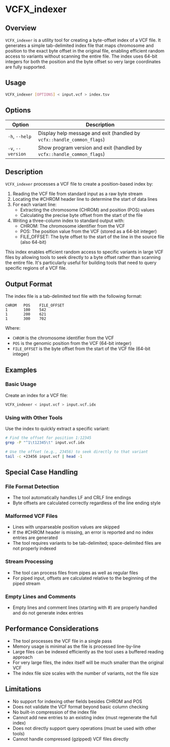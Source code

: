 # VCFX_indexer

## Overview
`VCFX_indexer` is a utility tool for creating a byte-offset index of a VCF file. It generates a simple tab-delimited index file that maps chromosome and position to the exact byte offset in the original file, enabling efficient random access to variants without scanning the entire file. The index uses 64-bit integers for both the position and the byte offset so very large coordinates are fully supported.

## Usage

```bash
VCFX_indexer [OPTIONS] < input.vcf > index.tsv
```

## Options

| Option | Description |
|--------|-------------|
| `-h`, `--help` | Display help message and exit (handled by `vcfx::handle_common_flags`) |
| `-v`, `--version` | Show program version and exit (handled by `vcfx::handle_common_flags`) |

## Description

`VCFX_indexer` processes a VCF file to create a position-based index by:

1. Reading the VCF file from standard input as a raw byte stream
2. Locating the #CHROM header line to determine the start of data lines
3. For each variant line:
   - Extracting the chromosome (CHROM) and position (POS) values
   - Calculating the precise byte offset from the start of the file
4. Writing a three-column index to standard output with:
    - CHROM: The chromosome identifier from the VCF
    - POS: The position value from the VCF (stored as a 64-bit integer)
    - FILE_OFFSET: The byte offset to the start of the line in the source file (also 64-bit)

This index enables efficient random access to specific variants in large VCF files by allowing tools to seek directly to a byte offset rather than scanning the entire file. It's particularly useful for building tools that need to query specific regions of a VCF file.

## Output Format
The index file is a tab-delimited text file with the following format:

```
CHROM   POS    FILE_OFFSET
1       100    542
1       200    621
1       300    702
```

Where:

- `CHROM` is the chromosome identifier from the VCF
- `POS` is the genomic position from the VCF (64-bit integer)
- `FILE_OFFSET` is the byte offset from the start of the VCF file (64-bit integer)

## Examples

### Basic Usage

Create an index for a VCF file:
```bash
VCFX_indexer < input.vcf > input.vcf.idx
```

### Using with Other Tools
Use the index to quickly extract a specific variant:

```bash
# Find the offset for position 1:12345
grep -P "^1\t12345\t" input.vcf.idx

# Use the offset (e.g., 23456) to seek directly to that variant
tail -c +23456 input.vcf | head -1
```

## Special Case Handling

### File Format Detection

- The tool automatically handles LF and CRLF line endings
- Byte offsets are calculated correctly regardless of the line ending style

### Malformed VCF Files

- Lines with unparseable position values are skipped
- If the #CHROM header is missing, an error is reported and no index entries are generated
- The tool requires variants to be tab-delimited; space-delimited files are not properly indexed

### Stream Processing

- The tool can process files from pipes as well as regular files
- For piped input, offsets are calculated relative to the beginning of the piped stream

### Empty Lines and Comments

- Empty lines and comment lines (starting with #) are properly handled and do not generate index entries

## Performance Considerations

- The tool processes the VCF file in a single pass
- Memory usage is minimal as the file is processed line-by-line
- Large files can be indexed efficiently as the tool uses a buffered reading approach
- For very large files, the index itself will be much smaller than the original VCF
- The index file size scales with the number of variants, not the file size

## Limitations

- No support for indexing other fields besides CHROM and POS
- Does not validate the VCF format beyond basic column checking
- No built-in compression of the index file
- Cannot add new entries to an existing index (must regenerate the full index)
- Does not directly support query operations (must be used with other tools)
- Cannot handle compressed (gzipped) VCF files directly 
